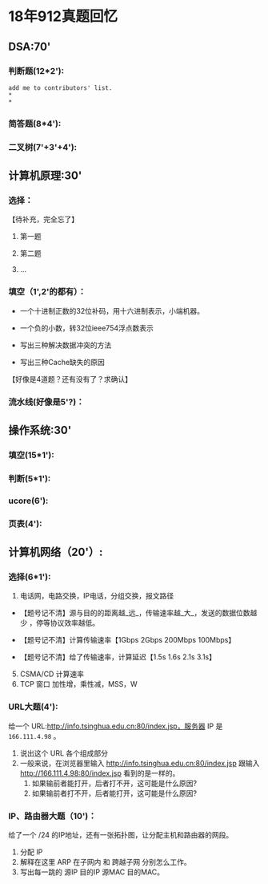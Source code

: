 # 18年912真题回忆
## DSA:70'  
### 判断题(12*2'):  
	add me to contributors' list.
	* 
	*  

### 简答题(8*4'):  

### 二叉树(7'+3'+4'):  

## 计算机原理:30'

### 选择：

【待补充，完全忘了】

1. 第一题

2. 第二题
3. …

### 填空（1',2'的都有）：

- 一个十进制正数的32位补码，用十六进制表示，小端机器。

- 一个负的小数，转32位ieee754浮点数表示
- 写出三种解决数据冲突的方法
- 写出三种Cache缺失的原因

【好像是4道题？还有没有了？求确认】

### 流水线(好像是5'?)：







## 操作系统:30'

### 填空(15*1'):  

### 判断(5*1'):  

### ucore(6'):  

### 页表(4'):



## 计算机网络（20'）:

### 选择(6*1'):  

1. 电话网，电路交换，IP电话，分组交换，报文路径

- 【题号记不清】源与目的的距离越_远_，传输速率越_大_，发送的数据位数越少 ，停等协议效率越低。

- 【题号记不清】计算传输速率【1Gbps 2Gbps 200Mbps 100Mbps】

- 【题号记不清】给了传输速率，计算延迟【1.5s 1.6s 2.1s 3.1s】


5. CSMA/CD 计算速率
6. TCP 窗口 加性增，乘性减，MSS，W


### URL大题(4'):  

给一个 URL:http://info.tsinghua.edu.cn:80/index.jsp，服务器 IP 是 `166.111.4.98` 。

1. 说出这个 URL 各个组成部分
2. 一般来说，在浏览器里输入 http://info.tsinghua.edu.cn:80/index.jsp 跟输入 http://166.111.4.98:80/index.jsp 看到的是一样的。
   1.  如果输前者能打开，后者打不开，这可能是什么原因?
   2.  如果输前者打不开，后者能打开，这可能是什么原因?



### IP、路由器大题（10')：


给了一个 /24  的IP地址，还有一张拓扑图，让分配主机和路由器的网段。

1. 分配 IP
2. 解释在这里 ARP 在子网内 和 跨越子网 分别怎么工作。
3. 写出每一跳的 源IP 目的IP 源MAC 目的MAC。